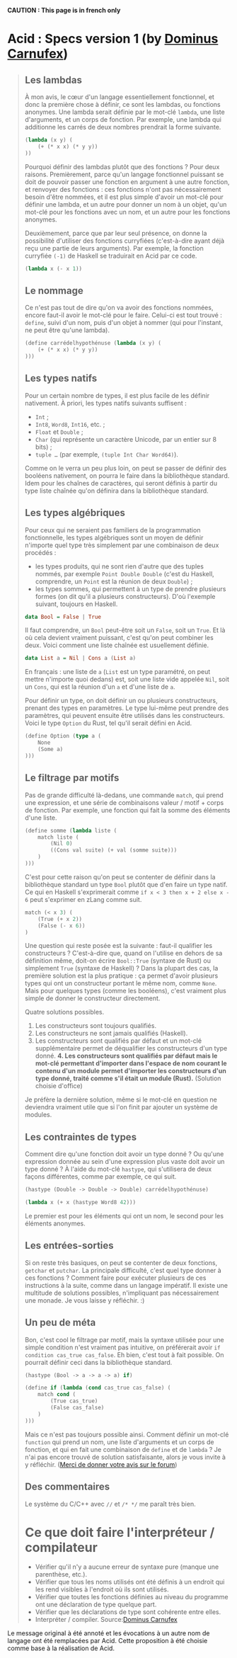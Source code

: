 **CAUTION : This page is in french only**

# Acid : Specs version 1 (by [Dominus Carnufex](https://zestedesavoir.com/membres/voir/Dominus%20Carnufex/))

> ## Les lambdas
> 
> À mon avis, le cœur d'un langage essentiellement fonctionnel, et donc la première chose à définir, ce sont les lambdas, ou fonctions anonymes. Une lambda serait définie par le mot-clé `lambda`, une liste d'arguments, et un corps de fonction. Par exemple, une lambda qui additionne les carrés de deux nombres prendrait la forme suivante.
> 
> ```lisp
> (lambda (x y) (
>     (+ (* x x) (* y y))
> ))
> ```
> 
> Pourquoi définir des lambdas plutôt que des fonctions ? Pour deux raisons. Premièrement, parce qu'un langage fonctionnel puissant se doit de pouvoir passer une fonction en argument à une autre fonction, et renvoyer des fonctions : ces fonctions n'ont pas nécessairement besoin d'être nommées, et il est plus simple d'avoir un mot-clé pour définir une lambda, et un autre pour donner un nom à un objet, qu'un mot-clé pour les fonctions avec un nom, et un autre pour les fonctions anonymes.
> 
> Deuxièmement, parce que par leur seul présence, on donne la possibilité d'utiliser des fonctions curryfiées (c'est-à-dire ayant déjà reçu une partie de leurs arguments). Par exemple, la fonction curryfiée `(-1)` de Haskell se traduirait en Acid par ce code.
> 
> ```lisp
> (lambda x (- x 1))
> ```
> 
> ## Le nommage
> 
> Ce n'est pas tout de dire qu'on va avoir des fonctions nommées, encore faut-il avoir le mot-clé pour le faire. Celui-ci est tout trouvé : `define`, suivi d'un nom, puis d'un objet à nommer (qui pour l'instant, ne peut être qu'une lambda).
> 
> ```lisp
> (define carrédelhypothénuse (lambda (x y) (
>     (+ (* x x) (* y y))
> )))
> ```
> 
> ## Les types natifs
> 
> Pour un certain nombre de types, il est plus facile de les définir nativement. À priori, les types natifs suivants suffisent :
> 
> - `Int` ;
> - `Int8`, `Word8`, `Int16`, etc. ;
> - `Float` et `Double` ;
> - `Char` (qui représente un caractère Unicode, par un entier sur 8 bits) ;
> - `tuple …` (par exemple, `(tuple Int Char Word64)`).
> 
> Comme on le verra un peu plus loin, on peut se passer de définir des booléens nativement, on pourra le faire dans la bibliothèque standard. Idem pour les chaînes de caractères, qui seront définis à partir du type liste chaînée qu'on définira dans la bibliothèque standard.
> 
> ## Les types algébriques
> 
> Pour ceux qui ne seraient pas familiers de la programmation fonctionnelle, les types algébriques sont un moyen de définir n'importe quel type très simplement par une combinaison de deux procédés :
> 
> - les types produits, qui ne sont rien d'autre que des tuples nommés, par exemple `Point Double Double` (c'est du Haskell, comprendre, un `Point` est la réunion de deux `Double`) ;
> - les types sommes, qui permettent à un type de prendre plusieurs formes (on dit qu'il a plusieurs constructeurs). D'où l'exemple suivant, toujours en Haskell.
> 
> ```haskell
> data Bool = False | True
> ```
> 
> Il faut comprendre, un `Bool` peut-être soit un `False`, soit un `True`. Et là où cela devient vraiment puissant, c'est qu'on peut combiner les deux. Voici comment une liste chaînée est usuellement définie.
> 
> ```haskell
> data List a = Nil | Cons a (List a)
> ```
> 
> En français : une liste de `a` (`List` est un type paramétré, on peut mettre n'importe quoi dedans) est, soit une liste vide appelée `Nil`, soit un `Cons`, qui est la réunion d'un `a` et d'une liste de `a`.
> 
> Pour définir un type, on doit définir un ou plusieurs constructeurs, prenant des types en paramètres. Le type lui-même peut prendre des paramètres, qui peuvent ensuite être utilisés dans les constructeurs. Voici le type `Option` du Rust, tel qu'il serait défini en Acid.
> 
> ```lisp
> (define Option (type a (
>     None
>     (Some a)
> )))
> ```
> 
> ## Le filtrage par motifs
> 
> Pas de grande difficulté là-dedans, une commande `match`, qui prend une expression, et une série de combinaisons valeur / motif + corps de fonction. Par exemple, une fonction qui fait la somme des éléments d'une liste.
> 
> ```lisp
> (define somme (lambda liste (
>     match liste (
>         (Nil 0)
>         ((Cons val suite) (+ val (somme suite)))
>     )
> )))
> ```
> 
> C'est pour cette raison qu'on peut se contenter de définir dans la bibliothèque standard un type `Bool` plutôt que d'en faire un type natif. Ce qui en Haskell s'exprimerait comme `if x < 3 then x + 2 else x - 6` peut s'exprimer en zLang comme suit.
> 
> ```lisp
> match (< x 3) (
>     (True (+ x 2))
>     (False (- x 6))
> )
> ```
> 
> Une question qui reste posée est la suivante : faut-il qualifier les constructeurs ? C'est-à-dire que, quand on l'utilise en dehors de sa définition même, doit-on écrire `Bool::True` (syntaxe de Rust) ou simplement `True` (syntaxe de Haskell) ? Dans la plupart des cas, la première solution est la plus pratique : ça permet d'avoir plusieurs types qui ont un constructeur portant le même nom, comme `None`. Mais pour quelques types (comme les booléens), c'est vraiment plus simple de donner le constructeur directement.
> 
> Quatre solutions possibles.
> 
> 1. Les constructeurs sont toujours qualifiés.
> 2. Les constructeurs ne sont jamais qualifiés (Haskell).
> 3. Les constructeurs sont qualifiés par défaut et un mot-clé supplémentaire permet de déqualifier les constructeurs d'un type donné.
> **4. Les constructeurs sont qualifiés par défaut mais le mot-clé permettant d'importer dans l'espace de nom courant le contenu d'un module permet d'importer les constructeurs d'un type donné, traité comme s'il était un module (Rust).** (Solution choisie d'office)
> 
> Je préfère la dernière solution, même si le mot-clé en question ne deviendra vraiment utile que si l'on finit par ajouter un système de modules.
> 
> ## Les contraintes de types
> 
> Comment dire qu'une fonction doit avoir un type donné ? Ou qu'une expression donnée au sein d'une expression plus vaste doit avoir un type donné ? À l'aide du mot-clé `hastype`, qui s'utilisera de deux façons différentes, comme par exemple, ce qui suit.
> 
> ```lisp
> (hastype (Double -> Double -> Double) carrédelhypothénuse)
> 
> (lambda x (+ x (hastype Word8 42)))
> ```
> 
> Le premier est pour les éléments qui ont un nom, le second pour les éléments anonymes.
> 
> ## Les entrées-sorties
> 
> Si on reste très basiques, on peut se contenter de deux fonctions, `getchar` et `putchar`. La principale difficulté, c'est quel type donner à ces fonctions ? Comment faire pour exécuter plusieurs de ces instructions à la suite, comme dans un langage impératif. Il existe une multitude de solutions possibles, n'impliquant pas nécessairement une monade. Je vous laisse y réfléchir. :)
> 
> ## Un peu de méta
> 
> Bon, c'est cool le filtrage par motif, mais la syntaxe utilisée pour une simple condition n'est vraiment pas intuitive, on préférerait avoir `if condition cas_true cas_false`. Eh bien, c'est tout à fait possible. On pourrait définir ceci dans la bibliothèque standard.
> 
> ```lisp
> (hastype (Bool -> a -> a -> a) if)
> 
> (define if (lambda (cond cas_true cas_false) (
>     match cond (
>         (True cas_true)
>         (False cas_false)
>     )
> )))
> ```
> 
> Mais ce n'est pas toujours possible ainsi. Comment définir un mot-clé `function` qui prend un nom, une liste d'arguments et un corps de fonction, et qui en fait une combinaison de `define` et de `lambda` ? Je n'ai pas encore trouvé de solution satisfaisante, alors je vous invite à y réfléchir. ([Merci de donner votre avis sur le forum](https://zestedesavoir.com/forums/sujet/6129/acid-le-lisp-like-de-la-communaute/))
> 
> ## Des commentaires
> 
> Le système du C/C++ avec `//` et `/* */` me paraît très bien.
> 
> # Ce que doit faire l'interpréteur / compilateur
> 
> - Vérifier qu'il n'y a aucune erreur de syntaxe pure (manque une parenthèse, etc.).
> - Vérifier que tous les noms utilisés ont été définis à un endroit qui les rend visibles à l'endroit où ils sont utilisés.
> - Vérifier que toutes les fonctions définies au niveau du programme ont une déclaration de type quelque part.
> - Vérifier que les déclarations de type sont cohérente entre elles.
> - Interpréter / compiler.
Source:[Dominus Carnufex](https://zestedesavoir.com/forums/sujet/6065/un-petit-langage-zds/?page=7#p111399)

Le message original à été annoté et les évocations à un autre nom de langage ont été remplacées par Acid. Cette proposition à été choisie comme base à la réalisation de Acid.
